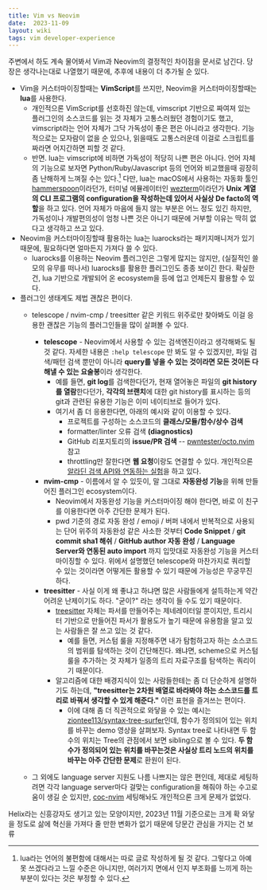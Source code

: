 ```yaml
---
title: Vim vs Neovim
date:  2023-11-09
layout: wiki
tags: vim developer-experience
---
```


주변에서 하도 계속 물어봐서 Vim과 Neovim의 결정적인 차이점을 문서로 남긴다. 당장은 생각나는대로 나열했기 때문에, 추후에 내용이 더 추가될 순 있다.

* Vim을 커스터마이징할때는 **VimScript**를 쓰지만, Neovim을 커스터마이징할때는 **lua**를 사용한다.
  * 개인적으론 VimScript를 선호하진 않는데, vimscript 기반으로 짜여져 있는 플러그인의 소스코드를 읽는 것 자체가 고통스러웠던 경험이기도 했고, vimscript라는 언어 자체가 그닥 가독성이 좋은 편은 아니라고 생각한다. 기능적으로는 모자람이 없을 순 있으나, 읽을때도 고통스러운데 이걸로 스크립트를 짜라면 어지간하면 피할 것 같다.
  * 반면. lua는 vimscript에 비하면 가독성이 적당히 나쁜 편은 아니다. 언어 자체의 기능으로 보자면 Python/Ruby/Javascript 등의 언어와 비교했을때 굉장히 좀 난해하게 느껴질 수는 있다.[^1] 다만, lua는 macOS에서 사용하는 자동화 툴인 [hammerspoon](https://www.hammerspoon.org/)이라던가, 터미널 에뮬레이터인 [wezterm](https://wezfurlong.org/wezterm/index.html)이라던가 **Unix 계열의 CLI 프로그램의 configuration을 작성하는데 있어서 사실상 De facto의 역할**을 하고 있다. 언어 자체가 마음에 들지 않는 부분은 어느 정도 있긴 하지만, 가독성이나 개발편의성이 엄청 나쁜 것은 아니기 때문에 거부할 이유는 딱히 없다고 생각하고 쓰고 있다.
* Neovim을 커스터마이징할때 활용하는 lua는 luarocks라는 패키지매니저가 있기 때문에, 필요하다면 얼마든지 가져다 쓸 수 있다.
  * luarocks를 이용하는 Neovim 플러그인은 그렇게 많지는 않지만, (실질적인 쓸모의 유무를 떠나서) luarocks를 활용한 플러그인도 종종 보이긴 한다. 확실한건, lua 기반으로 개발되어 온 ecosystem을 등에 업고 언제든지 활용할 수 있다.
* 플러그인 생태계도 제법 괜찮은 편이다.
  * telescope / nvim-cmp / treesitter 같은 키워드 위주로만 찾아봐도 이걸 응용한 괜찮은 기능의 플러그인들을 많이 살펴볼 수 있다.
    * **telescope** - Neovim에서 사용할 수 있는 검색엔진이라고 생각해봐도 될 것 같다. 자세한 내용은 `:help telescope` 만 봐도 알 수 있겠지만, 파일 검색/패턴 검색 뿐만이 아니라 **query를 넣을 수 있는 것이라면 모든 것이든 다 해낼 수 있는 요술봉**이라 생각한다.
	  * 예를 들면, **git log**를 검색한다던가, 현재 열어놓은 파일의 **git history를 열람**한다던가, **각각의 브랜치**에 대한 git history를 표시하는 등의 git과 관련된 유용한 기능은 이미 네이티브로 들어가 있다.
	  * 여기서 좀 더 응용한다면, 아래의 예시와 같이 이용할 수 있다.
	    * 프로젝트를 구성하는 소스코드의 **클래스/모듈/함수/상수 검색**
		* formatter/linter 오류 검색 **(diagnostics)**
		* GitHub 리포지토리의 **issue/PR 검색** -- [pwntester/octo.nvim](https://github.com/pwntester/octo.nvim) 참고
		* throttling만 잘한다면 **웹 요청**이랑도 연결할 수 있다. 개인적으론 [알라딘 검색 API와 연동하는 실험](https://github.com/malkoG/aladin.nvim)을 하고 있다.
	* **nvim-cmp** - 이름에서 알 수 있듯이, 말 그대로 **자동완성 기능**을 위해 만들어진 플러그인 ecosystem이다.
	  * Neovim에서 자동완성 기능을 커스터마이징 해야 한다면, 바로 이 친구를 이용한다면 아주 간단한 문제가 된다.
	  * pwd 기준의 경로 자동 완성 / emoji / 버퍼 내에서 반복적으로 사용되는 단어 위주의 자동완성 같은 사소한 것부터 **Code Snippet** / **git commit sha1 해쉬** / **GitHub author 자동 완성** / **Language Server와 연동된 auto import** 까지 입맛대로 자동완성 기능을 커스터마이징할 수 있다. 위에서 설명했던 telescope와 마찬가지로 쿼리할 수 있는 것이라면 어떻게든 활용할 수 있기 때문에 가능성은 무궁무진하다.
	* **treesitter** - 사실 이게 왜 좋냐고 하냐면 많은 사람들에게 설득하는게 약간 어려운 난제이기도 하다. "굳이?" 라는 생각이 들 수도 있기 때문이다.
	  * [treesitter](https://tree-sitter.github.io/tree-sitter/) 자체는 파서를 만들어주는 제네레이터일 뿐이지만, 트리시터 기반으로 만들어진 파서가 활용도가 높기 때문에 유용함을 알고 있는 사람들은 잘 쓰고 있는 것 같다.
		* 예를 들면, 커스텀 룰을 지정해주면 내가 탐험하고자 하는 소스코드의 범위를 탐색하는 것이 간단해진다. 왜냐면, scheme으로 커스텀 룰을 추가하는 것 자체가 일종의 트리 자료구조를 탐색하는 쿼리이기 때문이다.
	  * 알고리즘에 대한 배경지식이 있는 사람들한테는 좀 더 단순하게 설명하기도 하는데, **"treesitter는 2차원 배열로 바라봐야 하는 소스코드를 트리로 바꿔서 생각할 수 있게 해준다."** 이런 표현을 즐겨쓰는 편이다.
	    * 이에 대해 좀 더 직관적으로 와닿을 수 있는 예시는 [ziontee113/syntax-tree-surfer](https://github.com/ziontee113/syntax-tree-surfer)인데, 함수가 정의되어 있는 위치를 바꾸는 demo 영상을 살펴보자. Syntax tree로 나타내면 두 함수의 위치는 Tree의 관점에서 보면 sibling으로 볼 수 있다. **두 함수가 정의되어 있는 위치를 바꾸는것은 사실상 트리 노드의 위치를 바꾸는 아주 간단한 문제**로 환원이 된다.

  * 그 외에도 language server 지원도 나름 나쁘지는 않은 편인데, 제대로 세팅하려면 각각 language server마다 걸맞는 configuration을 해줘야 하는 수고로움이 생길 순 있지만, [coc-nvim](https://github.com/neoclide/coc.nvim) 세팅해놔도 개인적으론 크게 문제가 없었다.



Helix라는 신흥강자도 생기고 있는 모양이지만, 2023년 11월 기준으로는 크게 확 와닿을 정도로 삶에 혁신을 가져다 줄 만한 변화가 없기 때문에 당문간 관심을 가지는 건 보류


[^1]: lua라는 언어의 불편함에 대해서는 따로 글로 작성하게 될 것 같다. 그렇다고 아예 못 쓰겠다라고 느낄 수준은 아니지만, 여러가지 면에서 인지 부조화를 느끼게 하는 부분이 있다는 것은 부정할 수 있다.

